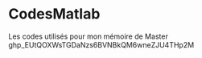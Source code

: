 # CodesMatlab
Les codes utilisés pour mon mémoire de Master
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
